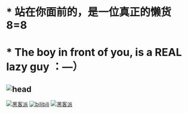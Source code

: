 # * 站在你面前的，是一位真正的懒货 8=8
# * The boy in front of you, is a REAL lazy guy ：—）


## ![head](https://cdn.jsdelivr.net/gh/Bylx666/pic/sansplay.jpg)

[![黑客派](https://cdn.jsdelivr.net/gh/Bylx666/pic/hacpai-128.png)](https://hacpai.com/member/bylx)
[![bilibili](https://cdn.jsdelivr.net/gh/Bylx666/pic/e62b6b095ef38dfb742687f11e4b570dde420b5d.png)](https://space.bilibili.com/525849858)
[![黑客派](https://cdn.jsdelivr.net/gh/Bylx666/pic/githubg.png)](https://github.com/Bylx666)
